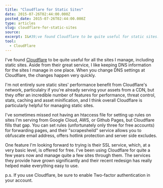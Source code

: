 ```yaml
---
title: "Cloudflare for Static Sites"
date: 2015-07-26T02:44:00.000Z
posted_date: 2015-07-26T02:44:00.000Z
type: articles
slug: cloudflare-for-static-sites
source:
excerpt: I&#39;ve found Cloudflare to be quite useful for static sites.
tool:
  - CloudFlare
---
```

I&#39;ve found [Cloudflare](https://www.cloudflare.com/) to be quite useful for all the sites I manage, including static sites. Aside from their great service, I like keeping DNS information for the sites I manage in one place. When you change DNS settings at Cloudflare, the changes happen very quickly.

I&#39;m not entirely sure static sites&#39; performance benefit from Cloudflare&#39;s network, particulalry if you&#39;re already serving your assets from a CDN, but they offer an incredible number of features for performance, threat control, stats, caching and asset minification, and I think overall Cloudflare is particularly helpful for managing static sites.

I&#39;ve sometimes missed not having an htaccess file for setting up rules on sites I&#39;m serving from Google Cloud, AWS, or Github Pages, but Cloudflare fills that gap. You can set rules (unfortunately only three for free accounts) for forwarding pages, and their &quot;scrapesheild&quot; service allows you to obfuscate email address, offers hotlink protection and server side excludes.

One feature I&#39;m looking forward to trying is their SSL service, which, at a very basic level, is offered for free. I&#39;ve been using Cloudflare for quite a few years now and manage quite a few sites through them. The services they provide have grown significantly and their recent redesign has really helped make everything easy to use.

p.s. If you use Cloudflare, be sure to enable Two-factor authentication in your account.

